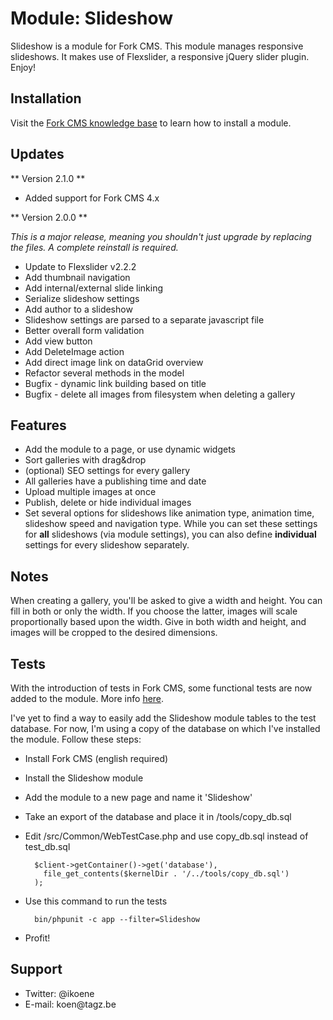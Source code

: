 # Module: Slideshow

Slideshow is a module for Fork CMS. This module manages responsive slideshows. It makes use of Flexslider, a responsive jQuery slider plugin. Enjoy!

## Installation

Visit the [Fork CMS knowledge base](http://fork-cms.com/knowledge-base) to learn how to install a module.

## Updates

** Version 2.1.0 **

- Added support for Fork CMS 4.x

** Version 2.0.0 **

*This is a major release, meaning you shouldn't just upgrade by replacing the files. A complete reinstall is required.*

- Update to Flexslider v2.2.2
- Add thumbnail navigation
- Add internal/external slide linking
- Serialize slideshow settings
- Add author to a slideshow
- Slideshow settings are parsed to a separate javascript file
- Better overall form validation
- Add view button
- Add DeleteImage action
- Add direct image link on dataGrid overview
- Refactor several methods in the model
- Bugfix - dynamic link building based on title
- Bugfix - delete all images from filesystem when deleting a gallery

## Features

<ul>
	<li>Add the module to a page, or use dynamic widgets</li>
	<li>Sort galleries with drag&drop</li>
	<li>(optional) SEO settings for every gallery</li>
	<li>All galleries have a publishing time and date</li>
	<li>Upload multiple images at once</li>
	<li>Publish, delete or hide individual images</li>
	<li>Set several options for slideshows like animation type, animation time, slideshow speed and navigation type. While you can set these settings for <b>all</b> slideshows (via module settings), you can also define <b>individual</b> settings for every slideshow separately. </li>
</ul>

## Notes

When creating a gallery, you'll be asked to give a width and height. You can fill in both or only the width. If you choose the latter, images will scale proportionally based upon the width. Give in both width and height, and images will be cropped to the desired dimensions.

## Tests

With the introduction of tests in Fork CMS, some functional tests are now added to the module. More info [here](http://www.fork-cms.com/blog/detail/forkathon-introducing-tests).

I've yet to find a way to easily add the Slideshow module tables to the test database. For now, I'm using a copy of the database on which I've installed the module. Follow these steps:

* Install Fork CMS (english required)
* Install the Slideshow module
* Add the module to a new page and name it 'Slideshow'
* Take an export of the database and place it in /tools/copy_db.sql
* Edit /src/Common/WebTestCase.php and use copy_db.sql instead of test_db.sql

        $client->getContainer()->get('database'),
          file_get_contents($kernelDir . '/../tools/copy_db.sql')
        );
* Use this command to run the tests

        bin/phpunit -c app --filter=Slideshow
* Profit!

## Support

<ul>
	<li>Twitter: @ikoene</li>
	<li>E-mail: koen@tagz.be</li>
</ul>
